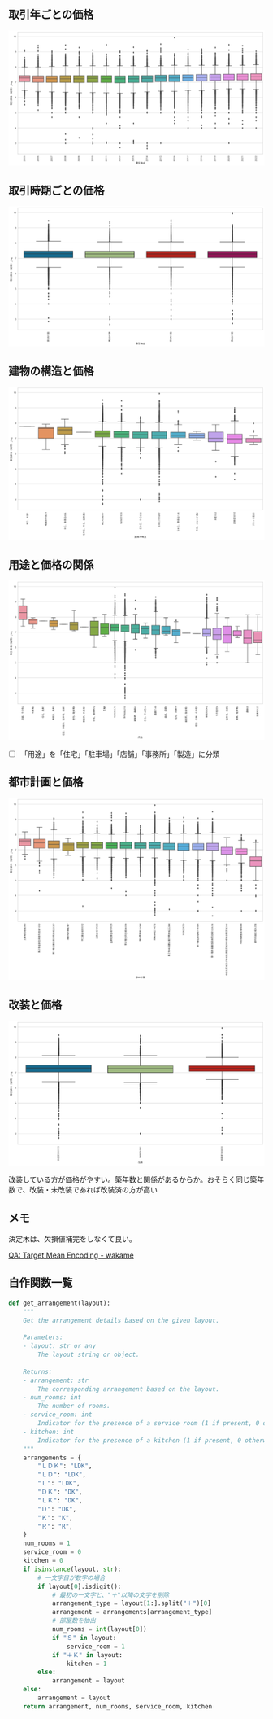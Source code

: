 ## 取引年ごとの価格

![](./image/年ごとの価格.png)

## 取引時期ごとの価格

![](./image/四半期ごとの価格.png)

## 建物の構造と価格

![](./image/建物の構造と価格.png)

## 用途と価格の関係

![hoge](./image/用途と価格の関係.png)

- [ ] 「用途」を「住宅」「駐車場」「店舗」「事務所」「製造」に分類

## 都市計画と価格

![](./image/都市計画と価格.png)

## 改装と価格

![](./image/改装と価格.png)

改装している方が価格がやすい。築年数と関係があるからか。おそらく同じ築年数で、改装・未改装であれば改装済の方が高い

## メモ

決定木は、欠損値補完をしなくて良い。

[QA: Target Mean Encoding - wakame](https://scrapbox.io/wakame/Q&A:_Target_Mean_Encoding)

## 自作関数一覧

```python
def get_arrangement(layout):
    """
    Get the arrangement details based on the given layout.

    Parameters:
    - layout: str or any
        The layout string or object.

    Returns:
    - arrangement: str
        The corresponding arrangement based on the layout.
    - num_rooms: int
        The number of rooms.
    - service_room: int
        Indicator for the presence of a service room (1 if present, 0 otherwise).
    - kitchen: int
        Indicator for the presence of a kitchen (1 if present, 0 otherwise).
    """
    arrangements = {
        "ＬＤＫ": "LDK",
        "ＬＤ": "LDK",
        "Ｌ": "LDK",
        "ＤＫ": "DK",
        "ＬＫ": "DK",
        "Ｄ": "DK",
        "Ｋ": "K",
        "Ｒ": "R",
    }
    num_rooms = 1
    service_room = 0
    kitchen = 0
    if isinstance(layout, str):
        # 一文字目が数字の場合
        if layout[0].isdigit():
            # 最初の一文字と、"＋"以降の文字を削除
            arrangement_type = layout[1:].split("＋")[0]
            arrangement = arrangements[arrangement_type]
            # 部屋数を抽出
            num_rooms = int(layout[0])
            if "Ｓ" in layout:
                service_room = 1
            if "＋Ｋ" in layout:
                kitchen = 1
        else:
            arrangement = layout
    else:
        arrangement = layout
    return arrangement, num_rooms, service_room, kitchen
```
